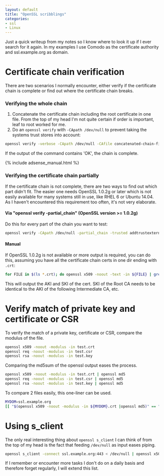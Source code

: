 ```yaml
---
layout: default
title: "OpenSSL scribblings"
categories:
- ssl
- Linux
---
```


Just a quick writeup from my notes so I know where to look it up if I ever search for it again. In my examples I use Comodo as the certificate authority and ssl.example.org as domain.

# Certificate chain verification

There are two scenarios I normally encounter, either verify if the certificate chain is complete or find out where the certificate chain breaks.

### Verifying the whole chain

1. Concatenate the certificate chain including the root certificate in one file. From the top of my head I'm not quite certain if order is important, leaf to root worked for me.
2. Do an `openssl verify` with `-CApath /dev/null` to prevent taking the systems trust stores into account:

```bash
openssl verify -verbose -CApath /dev/null -CAfile concatenated-chain-file.pem ssl.example.org.crt
```
If the output of the command contains 'OK', the chain is complete.

<!--more-->

{% include adsense_manual.html %}

### Verifying the certificate chain partially

If the certificate chain is not complete, there are two ways to find out which part didn't fit. The easier one needs OpenSSL 1.0.2g or later which is not easily available for many systems still in use, like RHEL 6 or Ubuntu 14.04. As I haven't encountered this requirement too often, it's not very elaborate.

#### Via "openssl verify -partial_chain" (OpenSSL version >= 1.0.2g)

Do this for every part of the chain you want to test:

```bash
openssl verify -CApath /dev/null -partial_chain -trusted addtrustexternalcaroot.crt comodorsaaddtrustca.crt
```

#### Manual

If OpenSSL 1.0.2g is not available or more output is required, you can do this, assuming you have all the certificate chain certs in one dir ending with `.crt`:

```bash
for FILE in $(ls *.crt); do openssl x509 -noout -text -in ${FILE} | grep "Key Identifier" -A1
```

This will output the AKI and SKI of the cert. SKI of the Root CA needs to be identical to the AKI of the following Intermediate CA, etc.

# Verify match of private key and certificate or CSR

To verify the match of a private key, certificate or CSR, compare the modulus of the file.

```bash
openssl x509 -noout -modulus -in test.crt
openssl req -noout -modulus -in test.csr
openssl rsa -noout -modulus -in test.key
```

Comparing the md5sum of the openssl output eases the process.

```bash
openssl x509 -noout -modulus -in test.crt | openssl md5
openssl req -noout -modulus -in test.csr | openssl md5
openssl rsa -noout -modulus -in test.key | openssl md5
```

To compare 2 files easily, this one-liner can be used.

```bash
MYDOM=ssl.example.org
[[ "$(openssl x509 -noout -modulus -in ${MYDOM}.crt |openssl md5)" == "$(openssl rsa -noout -modulus -in ${MYDOM}.key | openssl md5)" ]] && echo "OK" || echo "NOT OK"
```

# Using s_client

The only real interesting thing about `openssl s_client` I can think of from the top of my head is the fact that feeding `/dev/null` as input eases piping.

```bash
openssl s_client -connect ssl.example.org:443 < /dev/null | openssl x509 -noout -text
```

If I remember or encounter more tasks I don't do on a daily basis and therefore forget regularly, I will extend this list.